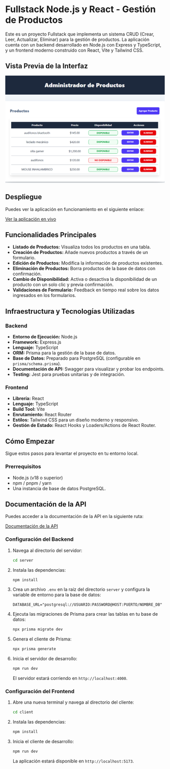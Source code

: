 # Fullstack Node.js y React - Gestión de Productos

Este es un proyecto Fullstack que implementa un sistema CRUD (Crear, Leer, Actualizar, Eliminar) para la gestión de productos. La aplicación cuenta con un backend desarrollado en Node.js con Express y TypeScript, y un frontend moderno construido con React, Vite y Tailwind CSS.

## Vista Previa de la Interfaz

<!-- Aquí puedes agregar una captura de pantalla de la aplicación -->

![Vista Previa de la Interfaz](/client/public/admin-image.png)

## Despliegue

Puedes ver la aplicación en funcionamiento en el siguiente enlace:

[Ver la aplicación en vivo](https://administradorproductos.vercel.app/)

## Funcionalidades Principales

- **Listado de Productos:** Visualiza todos los productos en una tabla.
- **Creación de Productos:** Añade nuevos productos a través de un formulario.
- **Edición de Productos:** Modifica la información de productos existentes.
- **Eliminación de Productos:** Borra productos de la base de datos con confirmación.
- **Cambio de Disponibilidad:** Activa o desactiva la disponibilidad de un producto con un solo clic y previa confirmación.
- **Validaciones de Formulario:** Feedback en tiempo real sobre los datos ingresados en los formularios.

## Infraestructura y Tecnologías Utilizadas

### Backend

- **Entorno de Ejecución:** Node.js
- **Framework:** Express.js
- **Lenguaje:** TypeScript
- **ORM:** Prisma para la gestión de la base de datos.
- **Base de Datos:** Preparado para PostgreSQL (configurable en `prisma/schema.prisma`).
- **Documentación de API:** Swagger para visualizar y probar los endpoints.
- **Testing:** Jest para pruebas unitarias y de integración.

### Frontend

- **Librería:** React
- **Lenguaje:** TypeScript
- **Build Tool:** Vite
- **Enrutamiento:** React Router
- **Estilos:** Tailwind CSS para un diseño moderno y responsivo.
- **Gestión de Estado:** React Hooks y Loaders/Actions de React Router.

## Cómo Empezar

Sigue estos pasos para levantar el proyecto en tu entorno local.

### Prerrequisitos

- Node.js (v18 o superior)
- npm / pnpm / yarn
- Una instancia de base de datos PostgreSQL.

## Documentación de la API

Puedes acceder a la documentación de la API en la siguiente ruta:

[Documentación de la API](https://fullstack-node-react-typescript-backend.onrender.com/api-docs/)

### Configuración del Backend

1.  Navega al directorio del servidor:
    ```bash
    cd server
    ```
2.  Instala las dependencias:
    ```bash
    npm install
    ```
3.  Crea un archivo `.env` en la raíz del directorio `server` y configura la variable de entorno para la base de datos:
    ```
    DATABASE_URL="postgresql://USUARIO:PASSWORD@HOST:PUERTO/NOMBRE_DB"
    ```
4.  Ejecuta las migraciones de Prisma para crear las tablas en tu base de datos:
    ```bash
    npx prisma migrate dev
    ```
5.  Genera el cliente de Prisma:
    ```bash
    npx prisma generate
    ```
6.  Inicia el servidor de desarrollo:
    ```bash
    npm run dev
    ```
    El servidor estará corriendo en `http://localhost:4000`.

### Configuración del Frontend

1.  Abre una nueva terminal y navega al directorio del cliente:
    ```bash
    cd client
    ```
2.  Instala las dependencias:
    ```bash
    npm install
    ```
3.  Inicia el cliente de desarrollo:
    ```bash
    npm run dev
    ```
    La aplicación estará disponible en `http://localhost:5173`.
